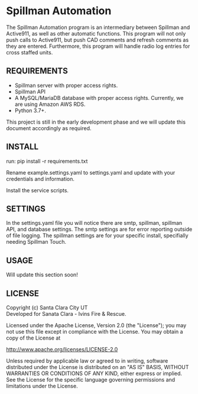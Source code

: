 # Spillman Automation

The Spillman Automation program is an intermediary between Spillman and Active911, as well as other automatic functions. This program will not only push calls to Active911, but push CAD comments and refresh comments as they are entered. Furthermore, this program will handle radio log entries for cross staffed units. 


## REQUIREMENTS
*  Spillman server with proper access rights.
*  Spillman API 
*  A MySQL/MariaDB database with proper access rights. Currently, we are using Amazon AWS RDS.
*  Python 3.7+.

This project is still in the early development phase and we will update this document accordingly as required.

## INSTALL
run: pip install -r requirements.txt

Rename example.settings.yaml to settings.yaml and update with your credentials and information.

Install the service scripts.

## SETTINGS
In the settings.yaml file you will notice there are smtp, spillman, spillman API, and database settings. The smtp settings are for error reporting outside of file logging. The spillman settings are for your specific install, specifially needing Spillman Touch.

## USAGE
Will update this section soon!

## LICENSE
Copyright (c) Santa Clara City UT\
Developed for Sanata Clara - Ivins Fire & Rescue.

Licensed under the Apache License, Version 2.0 (the "License");
you may not use this file except in compliance with the License.
You may obtain a copy of the License at

<http://www.apache.org/licenses/LICENSE-2.0>

Unless required by applicable law or agreed to in writing, software
distributed under the License is distributed on an "AS IS" BASIS,
WITHOUT WARRANTIES OR CONDITIONS OF ANY KIND, either express or implied.
See the License for the specific language governing permissions and
limitations under the License.